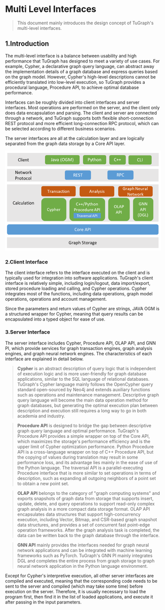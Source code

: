 # Multi Level Interfaces

> This document mainly introduces the design concept of TuGraph's multi-level interfaces.

## 1.Introduction

The multi-level interface is a balance between usability and high performance that TuGraph has designed to meet a variety of use cases. For example, Cypher, a declarative graph query language, can abstract away the implementation details of a graph database and express queries based on the graph model. However, Cypher's high-level descriptions cannot be efficiently translated into low-level execution, so TuGraph provides a procedural language, Procedure API, to achieve optimal database performance.

Interfaces can be roughly divided into client interfaces and server interfaces. Most operations are performed on the server, and the client only does data encapsulation and parsing. The client and server are connected through a network, and TuGraph supports both flexible short-connection REST protocol and more efficient long-connection RPC protocol, which can be selected according to different business scenarios.

The server interfaces are all at the calculation layer and are logically separated from the graph data storage by a Core API layer.

![Multi Level Interfaces](../../../../images/multi-level-Interfaces-en.png)

### 2.Client Interface

The client interface refers to the interface executed on the client and is typically used for integration into software applications. TuGraph's client interface is relatively simple, including login/logout, data import/export, stored procedure loading and calling, and Cypher operations. Cypher integrates most of the functions, including data operations, graph model operations, operations and account management.

Since the parameters and return values of Cypher are strings, JAVA OGM is a structured wrapper for Cypher, meaning that query results can be encapsulated into a typed object for ease of use.

### 3.Server Interface

The server interface includes Cypher, Procedure API, OLAP API, and GNN PI, which provide services for graph transaction engines, graph analysis engines, and graph neural network engines. The characteristics of each interface are explained in detail below.

> __Cypher__ is an abstract description of query logic that is independent of execution logic and is more user-friendly for graph database applications, similar to the SQL language of relational databases. TuGraph's Cypher language mainly follows the OpenCypher query standard open-sourced by Neo4j and extends auxiliary functions such as operations and maintenance management. Descriptive graph query language will become the main data operation method for graph databases, but generating the optimal execution plan between description and execution still requires a long way to go in both academia and industry.

> __Procedure API__ is designed to bridge the gap between descriptive graph query language and optimal performance. TuGraph's Procedure API provides a simple wrapper on top of the Core API, which maximizes the storage's performance efficiency and is the upper limit of Cypher optimization performance. Python Procedure API is a cross-language wrapper on top of C++ Procedure API, but the copying of values during translation may result in some performance loss, and its advantage lies mainly in the ease of use of the Python language. The traversal API is a parallel-executing Procedure interface that is more similar to set operations in terms of description, such as expanding all outgoing neighbors of a point set to obtain a new point set.

> __OLAP API__ belongs to the category of "graph computing systems" and exports snapshots of graph data from storage that supports insert, update, delete, and query operations to support read-only complex graph analysis in a more compact data storage format. OLAP API encapsulates data structures that support high-concurrency execution, including Vector, Bitmap, and CSR-based graph snapshot data structures, and provides a set of concurrent fast point-edge operation frameworks. After the graph analysis task is completed, the data can be written back to the graph database through the interface.

> __GNN API__ mainly provides the interfaces needed for graph neural network applications and can be integrated with machine learning frameworks such as PyTorch. TuGraph's GNN PI mainly integrates DGL and completes the entire process from graph storage to graph neural network application in the Python language environment.

Except for Cypher's interpretive execution, all other server interfaces are compiled and executed, meaning that the corresponding code needs to be sent to the server and compiled (which may take some time) before execution on the server. Therefore, it is usually necessary to load the program first, then find it in the list of loaded applications, and execute it after passing in the input parameters.
